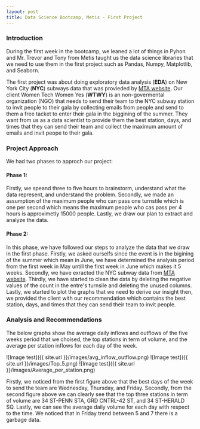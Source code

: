 ```yaml
---
layout: post
title: Data Science Bootcamp, Metis - First Project 
---
```

### Introduction

During the first week in the bootcamp, we leaned a lot of things in Pyhon and Mr. Trevor and Tony from Metis taught us the data science libraries that we need to use them in the first project such as Pandas, Numpy, Matplotlib, and Seaborn.


The first project was about doing exploratory data analysis (**EDA**) on New York City (**NYC**) subways data that was provieded by [MTA website](http://web.mta.info/maps/submap.html). Our client Women Tech Women Yes (**WTWY**) is an non-govermental organization (NGO) that needs to send their team to the NYC subway station to invit people to their gala by collecting emails from people and send to them a free tacket to enter their gala in the biggining of the summer. They want from us as a data scientist to provide them the best station, days, and times that they can send their team and collect the maximum amount of emails and invit peope to their gala.


### Project Approach

We had two phases to approch our project:

#### Phase 1: 

Firstly, we speand three to five hours to brainstorm, understand what the data represent, and understand the problem. Secondly, we made an assumption of the maximum people who can pass one turnstile which is one per second which means the maximum people who cas pass per 4 hours is approximetly 15000 people. Lastly, we draw our plan to extract and analyze the data.


#### Phase 2:

In this phase, we have followed our steps to analyze the data that we draw in the first phase. Firstly, we asked ourselfs since the event is in the bigining of the summer which mean in June, we have determined the analysis period from the first week in May untill the first week in June which makes it 5 weeks. Secondly, we have exracted the NYC subway data from [MTA website](http://web.mta.info/maps/submap.html). Thirdly, we have started to clean the data by deleting the negative values of the count in the entre's turnsile and deleting the unused columns. Lastly, we started to plot the graphs that we need to derive our insight then, we provided the client with our recommendation which contains the best station, days, and times that they can send their team to invit people.



### Analysis and Recommendations

The below graphs show the average daily inflows and outflows of the five weeks period that we choised, the top stations in term of volume, and the average per station inflows for each day of the week. 

![Image test]({{ site.url }}/images/avg_inflow_outflow.png)
![Image test]({{ site.url }}/images/Top_5.png)
![Image test]({{ site.url }}/images/Average_per_station.png)

Firstly, we noticed from the first figure above that the best days of the week to send the team are Wednesday, Thursday, and Friday. Secondly, from the second figure above we can clearly see that the top three stations in term of volume are 34 ST-PENN STA, GRD CNTRL-42 ST, and 34 ST-HERALD SQ. Lastly, we can see the average daily volume for each day with respect to the time. We noticed that in Friday trend between 5 and 7 there is a garbage data.


 
